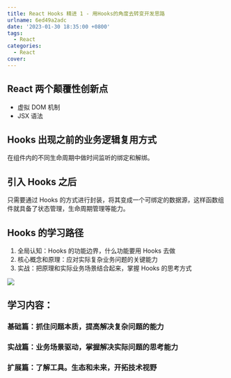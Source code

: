 ```yaml
---
title: React Hooks 精进 1 - 用Hooks的角度去转变开发思路
urlname: 6ed49a2adc
date: '2023-01-30 18:35:00 +0800'
tags:
  - React
categories:
  - React
cover:
---
```


## React 两个颠覆性创新点

- 虚拟 DOM 机制
- JSX 语法

## Hooks 出现之前的业务逻辑复用方式

在组件内的不同生命周期中做时间监听的绑定和解绑。

## 引入 Hooks 之后

只需要通过 Hooks 的方式进行封装，将其变成一个可绑定的数据源，这样函数组件就具备了状态管理，生命周期管理等能力。

## Hooks 的学习路径

1. 全局认知：Hooks 的功能边界，什么功能要用 Hooks 去做
2. 核心概念和原理：应对实际复杂业务问题的关键能力
3. 实战：把原理和实际业务场景结合起来，掌握 Hooks 的思考方式

![](https://i.hd-r.cn/fa23b9c56bc62fe4a0bbd40777b6a67a.jpg)

## 学习内容：

### 基础篇：抓住问题本质，提高解决复杂问题的能力

### 实战篇：业务场景驱动，掌握解决实际问题的思考能力

### 扩展篇：了解工具。生态和未来，开拓技术视野
